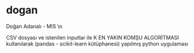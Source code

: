 # dogan
Doğan Adanalı - MIS \n

CSV dosyası ve istenilen inputlar ile K EN YAKIN KOMŞU ALGORİTMASI kullanılarak 
(pandas - scikit-learn kütüphanesi) yapılmış python uygulaması
